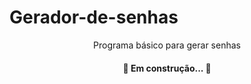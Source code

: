 # Gerador-de-senhas
<p align="center">Programa básico para gerar senhas</p>
<h4 align="center"> 
	🚧 Em construção...  🚧
</h4>
